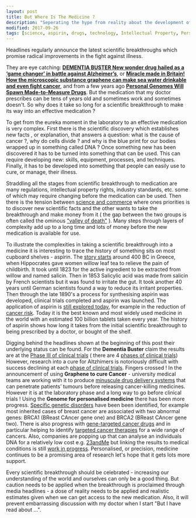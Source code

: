 ```yaml
---
layout: post
title: But Where Is The Medicine ?
description: "Seperating the hype from reality about the development of new medication"
modified: 2017-09-26
tags: [science, aspirin, drugs, technology, Intellectual Property, Personalised Medicine, Genome]
---
```


<p>Headlines regularly announce the latest scientific breakthroughs which promise radical improvements in the fight against illness.</p>

They are eye catching: <b>[DEMENTIA BUSTER New wonder drug hailed as a ‘game changer’ in battle against Alzheimer’s](https://www.thesun.co.uk/news/1706085/new-alzheimers-disease-drug-hailed-as-a-game-changer-in-battle-against-illness/)</b>, or
<b>[Miracle made in Britain! How the microscopic substance graphene can make sea water drinkable and even fight cancer](http://www.dailymail.co.uk/sciencetech/article-4381054/How-miracle-British-substance-cure-cancer.html)</b>, and from a few years ago <b>[Personal Genomes Will Spawn Made-to-Measure Drugs](http://news.nationalgeographic.com/news/human-genome-project-tenth-anniversary/)</b>. But the medication that my doctor prescribes can be tens of years old and sometimes work and sometimes doesn't. So why does it take so long for a scientific breakthrough to make its way into an effective medication ?

To get from the eureka moment in the laboratory to an effective medication is very complex. First there is the scientific discovery which establishes new facts , or explanation, that answers a question: what is the cause of cancer ?, why do cells divide ? and why is the blue print for our bodies wrapped up in something called DNA ? Once something new has been discovered it has to be turned into something that can be used. This can require developing new: skills, equipment, processes, and techniques. Finally, it has to be developed into something that people can easily use to cure, or manage, their illness.

Straddling all the stages from scientific breakthrough to medication are many regulations, intellectual property rights, industry standards, etc. some of which may require changing before the medication can be used. Then there is the tension between [science and commerce](https://hbr.org/2014/11/turn-your-science-into-a-business) where ones priorities is to discover new scientific facts and the other wants to take the breakthrough and make money from it ( the gap between the two groups is often called the ominous ["valley of death"](https://sciencebusiness.net/news/76083/How-to-bridge-the-Valley-of-Death) ). Many steps through layers of complexity add up to a long time and lots of money before the new medication is available for use.

To illustrate the complexities in taking a scientific breakthrough into a medicine it is interesting to trace the history of something sits on most cupboard shelves - aspirin. The
[story starts](http://www.aspirin-foundation.com/history-of-aspirin/aspirin-timeline/) around 400 BC in Greece, when Hippocrates gave women willow leaf tea to relieve the pain of childbirth.
It took until 1823 for the active ingredient to be extracted from willow and named salicin. Then in 1853 Salicylic acid was made from salicin by French scientists but it was found to irritate the gut. It took another 40 years until German scientists found a way to reduce its irritant properties. Then through the late 1890's a process for synthesising aspirin was developed, clinical trials completed and aspirin was launched. The application of aspirin is [still explored today](http://www.telegraph.co.uk/news/health/news/8184625/History-of-aspirin.html), for example in the reduction of [cancer risk](https://www.cancer.gov/about-cancer/causes-prevention/research/aspirin-cancer-risk). Today it is the best known and most widely used medicine in the world with an estimated 100 billion tablets taken every year. The history of aspirin shows how long it takes from the initial scientific breakthrough to being prescribed by a doctor, or bought of the shelf.

Digging behind the headlines shown at the beginning of this post their underlying status can be found. For the
<b> Dementia Buster</b> claim the results are at the
[Phase III of clinical trials](https://www.dddmag.com/article/2015/04/story-biogens-alzheimers-drug-aducanumab) ( there are 4 [phases of clinical trials](https://en.wikipedia.org/wiki/Phases_of_clinical_research))
However, research into a cure for Altzhimers is notoriously difficult with success declining at each [phase of clinical trials](https://alzres.biomedcentral.com/track/pdf/10.1186/alzrt269?site=alzres.biomedcentral.com). Fingers crossed ! In the announcement of using <b>Graphene to cure Cancer</b> - university medical teams are working with it to produce
[minuscule drug delivery systems](http://www.impactjournals.com/oncotarget/index.php?journal=oncotarget&page=article&op=view&path%5B%5D=3348&path%5B%5D=6631) that can penetrate patients’ tumours before releasing cancer-killing medicines. However it is at the laboratory phase and a long way to go before clinical trials ! Using the <b>Genome for personalised medicine</b> there has been more progress. [Specific genetic disorders](https://www.genome.gov/10001204/specific-genetic-disorders/) have been been identified, for example most inherited cases of breast cancer are associated with two abnormal genes: BRCA1 (BReast CAncer gene one) and BRCA2 (BReast CAncer gene two). There is also progress with [gene-targeted cancer drugs](https://www.forbes.com/sites/matthewherper/2017/06/03/a-new-cancer-drug-helped-almost-everyone-who-took-it-almost-heres-what-it-teaches-us/#49417db06b25) and in particular helping to identify [targeted cancer therapies](https://www.cancer.gov/about-cancer/treatment/types/targeted-therapies/targeted-therapies-fact-sheet) for a wide range of cancers.
Also, companies are popping up that can analyse an individuals DNA for a relatively low cost e.g. [23andMe](https://www.23andme.com/en-gb/) but linking the results to medical conditions is still [work in progress](http://www.tandfonline.com/doi/full/10.1080/20502877.2017.1314886). Personalised, or precision, medicine continues to be a promising area of research let's hope that it gets lots more support.

Every scientific breakthrough should be celebrated - increasing our understanding of the world and ourselves can only be a good thing. But caution needs to be applied when the breakthrough is proclaimed through media headlines - a dose of reality needs to be applied and realistic estimates given when we can get access to the new medication. Also, it will prevent embarrassing discussion with my doctor when I start "But I have read about ...".
